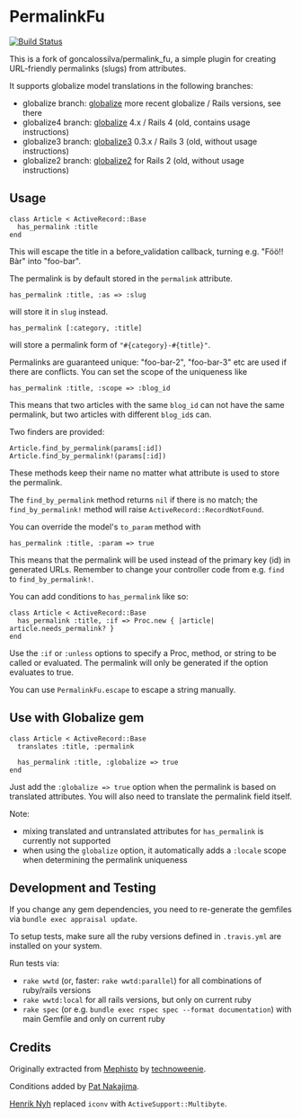 # PermalinkFu

[![Build Status](https://travis-ci.org/emjot/permalink_fu.svg?branch=globalize4)](https://travis-ci.org/emjot/permalink_fu)

This is a fork of goncalossilva/permalink_fu, a simple plugin for creating URL-friendly permalinks (slugs) from attributes.

It supports globalize model translations in the following branches:

* globalize branch: [globalize](https://github.com/globalize/globalize) more recent globalize / Rails versions, see there
* globalize4 branch: [globalize](https://github.com/globalize/globalize) 4.x / Rails 4 (old, contains usage instructions)
* globalize3 branch: [globalize3](https://github.com/svenfuchs/globalize3) 0.3.x / Rails 3 (old, without usage instructions)
* globalize2 branch: [globalize2](https://github.com/joshmh/globalize2) for Rails 2 (old, without usage instructions)

## Usage

    class Article < ActiveRecord::Base
      has_permalink :title
    end

This will escape the title in a before_validation callback, turning e.g. "Föö!! Bàr" into "foo-bar".

The permalink is by default stored in the `permalink` attribute.

    has_permalink :title, :as => :slug
  
will store it in `slug` instead.

    has_permalink [:category, :title]
  
will store a permalink form of `"#{category}-#{title}"`.

Permalinks are guaranteed unique: "foo-bar-2", "foo-bar-3" etc are used if there are conflicts. You can set the scope of the uniqueness like

    has_permalink :title, :scope => :blog_id

This means that two articles with the same `blog_id` can not have the same permalink, but two articles with different `blog_id`s can.

Two finders are provided:

    Article.find_by_permalink(params[:id])
    Article.find_by_permalink!(params[:id])
    
These methods keep their name no matter what attribute is used to store the permalink.

The `find_by_permalink` method returns `nil` if there is no match; the `find_by_permalink!` method will raise `ActiveRecord::RecordNotFound`.

You can override the model's `to_param` method with

    has_permalink :title, :param => true
    
This means that the permalink will be used instead of the primary key (id) in generated URLs. Remember to change your controller code from e.g. `find` to `find_by_permalink!`.

You can add conditions to `has_permalink` like so:

  	class Article < ActiveRecord::Base
  	  has_permalink :title, :if => Proc.new { |article| article.needs_permalink? }
  	end

Use the `:if` or `:unless` options to specify a Proc, method, or string to be called or evaluated. The permalink will only be generated if the option evaluates to true.

You can use `PermalinkFu.escape` to escape a string manually.

## Use with Globalize gem

    class Article < ActiveRecord::Base   
      translates :title, :permalink
      
      has_permalink :title, :globalize => true
    end

Just add the `:globalize => true` option when the permalink is based on translated attributes. You will also need
to translate the permalink field itself.  

Note:

* mixing translated and untranslated attributes for `has_permalink` is currently not supported
* when using the `globalize` option, it automatically adds a `:locale` scope when determining the permalink uniqueness  

## Development and Testing

If you change any gem dependencies, you need to re-generate the gemfiles via `bundle exec appraisal update`.
  
To setup tests, make sure all the ruby versions defined in `.travis.yml` are installed on your system.

Run tests via:

* `rake wwtd` (or, faster: `rake wwtd:parallel`) for all combinations of ruby/rails versions
* `rake wwtd:local` for all rails versions, but only on current ruby
* `rake spec` (or e.g. `bundle exec rspec spec --format documentation`) with main Gemfile and only on current ruby 


## Credits

Originally extracted from [Mephisto](http://mephistoblog.com) by [technoweenie](http://github.com/technoweenie/permalink_fu/).

Conditions added by [Pat Nakajima](http://github.com/nakajima/permalink_fu/).

[Henrik Nyh](http://github.com/technoweenie/permalink_fu/) replaced `iconv` with `ActiveSupport::Multibyte`.
